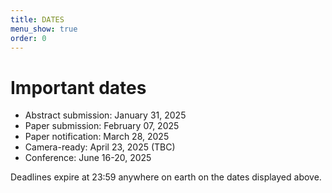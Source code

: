 ```yaml
---
title: DATES
menu_show: true
order: 0
---
```


# Important dates

* Abstract submission: January 31, 2025
* Paper submission: February 07, 2025
* Paper notification: March 28, 2025
* Camera-ready: April 23, 2025 (TBC)
* Conference:  June 16-20, 2025

Deadlines expire at 23:59 anywhere on earth on the dates displayed above.
